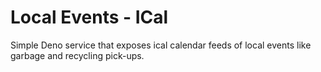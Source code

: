 # Local Events - ICal

Simple Deno service that exposes ical calendar feeds of local events like
garbage and recycling pick-ups.
